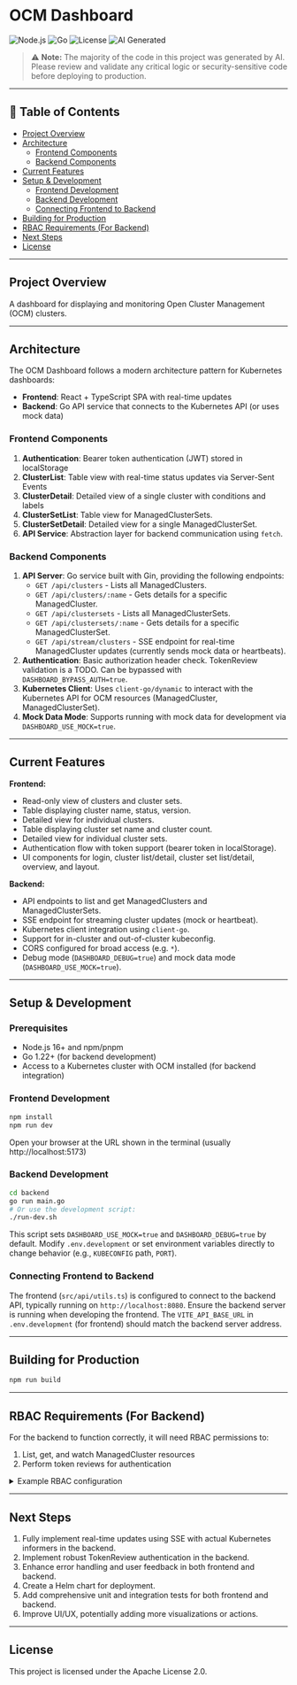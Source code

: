 # OCM Dashboard

![Node.js](https://img.shields.io/badge/node-%3E%3D22.0.0-green)
![Go](https://img.shields.io/badge/go-%3E%3D1.23-blue)
![License](https://img.shields.io/badge/license-Apache%202.0-blue)
![AI Generated](https://img.shields.io/badge/code-AI--generated-purple)

> ⚠️ **Note:** The majority of the code in this project was generated by AI. Please review and validate any critical logic or security-sensitive code before deploying to production.

---

## 📑 Table of Contents

- [Project Overview](#project-overview)
- [Architecture](#architecture)
  - [Frontend Components](#frontend-components)
  - [Backend Components](#backend-components)
- [Current Features](#current-features)
- [Setup & Development](#setup--development)
  - [Frontend Development](#frontend-development)
  - [Backend Development](#backend-development)
  - [Connecting Frontend to Backend](#connecting-frontend-to-backend)
- [Building for Production](#building-for-production)
- [RBAC Requirements (For Backend)](#rbac-requirements-for-backend)
- [Next Steps](#next-steps)
- [License](#license)

---

## Project Overview

A dashboard for displaying and monitoring Open Cluster Management (OCM) clusters.

---

## Architecture

The OCM Dashboard follows a modern architecture pattern for Kubernetes dashboards:

- **Frontend**: React + TypeScript SPA with real-time updates
- **Backend**: Go API service that connects to the Kubernetes API (or uses mock data)

### Frontend Components

1. **Authentication**: Bearer token authentication (JWT) stored in localStorage
2. **ClusterList**: Table view with real-time status updates via Server-Sent Events
3. **ClusterDetail**: Detailed view of a single cluster with conditions and labels
4. **ClusterSetList**: Table view for ManagedClusterSets.
5. **ClusterSetDetail**: Detailed view for a single ManagedClusterSet.
6. **API Service**: Abstraction layer for backend communication using `fetch`.

### Backend Components

1. **API Server**: Go service built with Gin, providing the following endpoints:
   - `GET /api/clusters` - Lists all ManagedClusters.
   - `GET /api/clusters/:name` - Gets details for a specific ManagedCluster.
   - `GET /api/clustersets` - Lists all ManagedClusterSets.
   - `GET /api/clustersets/:name` - Gets details for a specific ManagedClusterSet.
   - `GET /api/stream/clusters` - SSE endpoint for real-time ManagedCluster updates (currently sends mock data or heartbeats).
2. **Authentication**: Basic authorization header check. TokenReview validation is a TODO. Can be bypassed with `DASHBOARD_BYPASS_AUTH=true`.
3. **Kubernetes Client**: Uses `client-go/dynamic` to interact with the Kubernetes API for OCM resources (ManagedCluster, ManagedClusterSet).
4. **Mock Data Mode**: Supports running with mock data for development via `DASHBOARD_USE_MOCK=true`.

---

## Current Features

**Frontend:**

- Read-only view of clusters and cluster sets.
- Table displaying cluster name, status, version.
- Detailed view for individual clusters.
- Table displaying cluster set name and cluster count.
- Detailed view for individual cluster sets.
- Authentication flow with token support (bearer token in localStorage).
- UI components for login, cluster list/detail, cluster set list/detail, overview, and layout.

**Backend:**

- API endpoints to list and get ManagedClusters and ManagedClusterSets.
- SSE endpoint for streaming cluster updates (mock or heartbeat).
- Kubernetes client integration using `client-go`.
- Support for in-cluster and out-of-cluster kubeconfig.
- CORS configured for broad access (e.g. `*`).
- Debug mode (`DASHBOARD_DEBUG=true`) and mock data mode (`DASHBOARD_USE_MOCK=true`).

---

## Setup & Development

### Prerequisites

- Node.js 16+ and npm/pnpm
- Go 1.22+ (for backend development)
- Access to a Kubernetes cluster with OCM installed (for backend integration)

### Frontend Development

```bash
npm install
npm run dev
```

Open your browser at the URL shown in the terminal (usually http://localhost:5173)

### Backend Development

```bash
cd backend
go run main.go
# Or use the development script:
./run-dev.sh
```

This script sets `DASHBOARD_USE_MOCK=true` and `DASHBOARD_DEBUG=true` by default.
Modify `.env.development` or set environment variables directly to change behavior (e.g., `KUBECONFIG` path, `PORT`).

### Connecting Frontend to Backend

The frontend (`src/api/utils.ts`) is configured to connect to the backend API, typically running on `http://localhost:8080`. Ensure the backend server is running when developing the frontend.
The `VITE_API_BASE_URL` in `.env.development` (for frontend) should match the backend server address.

---

## Building for Production

```bash
npm run build
```

---

## RBAC Requirements (For Backend)

For the backend to function correctly, it will need RBAC permissions to:

1. List, get, and watch ManagedCluster resources
2. Perform token reviews for authentication

<details>
<summary>Example RBAC configuration</summary>

```yaml
apiVersion: v1
kind: ServiceAccount
metadata:
  name: ocm-dashboard
  namespace: ocm-dashboard
---
apiVersion: rbac.authorization.k8s.io/v1
kind: ClusterRole
metadata:
  name: ocm-dashboard-reader
rules:
  - apiGroups: ["cluster.open-cluster-management.io"]
    resources: ["managedclusters, managedclustersets"]
    verbs: ["get", "list", "watch"]
  - apiGroups: ["authentication.k8s.io"]
    resources: ["tokenreviews"]
    verbs: ["create"]
---
apiVersion: rbac.authorization.k8s.io/v1
kind: ClusterRoleBinding
metadata:
  name: ocm-dashboard-reader-binding
subjects:
  - kind: ServiceAccount
    name: ocm-dashboard
    namespace: ocm-dashboard
roleRef:
  kind: ClusterRole
  name: ocm-dashboard-reader
  apiGroup: rbac.authorization.k8s.io
```

</details>

---

## Next Steps

1. Fully implement real-time updates using SSE with actual Kubernetes informers in the backend.
2. Implement robust TokenReview authentication in the backend.
3. Enhance error handling and user feedback in both frontend and backend.
4. Create a Helm chart for deployment.
5. Add comprehensive unit and integration tests for both frontend and backend.
6. Improve UI/UX, potentially adding more visualizations or actions.

---

## License

This project is licensed under the Apache License 2.0.
